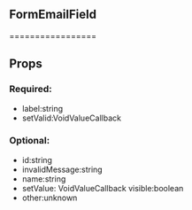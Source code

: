 
## FormEmailField
=================
## Props


### Required:
 - label:string
 - setValid:VoidValueCallback<boolean>

### Optional:
 - id:string
 - invalidMessage:string
 - name:string
 - setValue: VoidValueCallback<string>
  visible:boolean
 - other:unknown